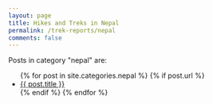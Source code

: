 ```yaml
---
layout: page
title: Hikes and Treks in Nepal
permalink: /trek-reports/nepal
comments: false
---
```


<div class="row justify-content-between">
<div class="col-md-8 pr-5">


<p>Posts in category "nepal" are:</p>

<ul>
  {% for post in site.categories.nepal %}
    {% if post.url %}
        <li><a href="{{ post.url }}">{{ post.title }}</a></li>
    {% endif %}
  {% endfor %}
</ul>


</div>
</div>